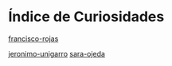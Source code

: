 # Índice de Curiosidades

[francisco-rojas](curiosidades/pepito.md)



[jeronimo-unigarro](curiosidades/jeronimo-unigarro.md)
[sara-ojeda](curiosidades/sara-ojeda.md)
